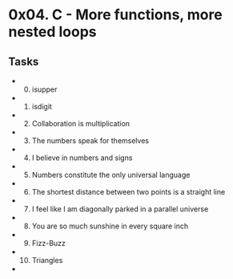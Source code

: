 # 0x04. C - More functions, more nested loops
## Tasks
* 0. isupper
* 1. isdigit
* 2. Collaboration is multiplication
* 3. The numbers speak for themselves
* 4. I believe in numbers and signs
* 5. Numbers constitute the only universal language
* 6. The shortest distance between two points is a straight line
* 7. I feel like I am diagonally parked in a parallel universe
* 8. You are so much sunshine in every square inch
* 9. Fizz-Buzz
* 10. Triangles
* 
